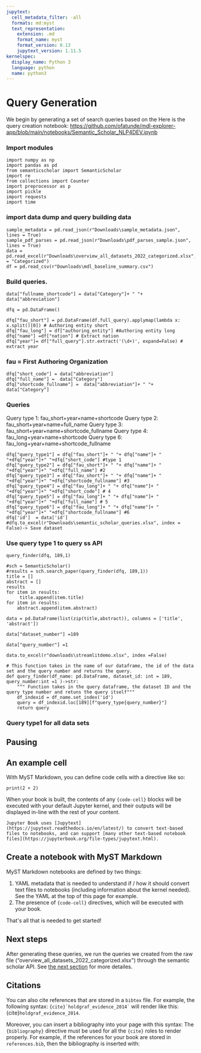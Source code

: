 ```yaml
---
jupytext:
  cell_metadata_filter: -all
  formats: md:myst
  text_representation:
    extension: .md
    format_name: myst
    format_version: 0.13
    jupytext_version: 1.11.5
kernelspec:
  display_name: Python 3
  language: python
  name: python3
---
```


# Query Generation
We begin by generating a set of search queries based on the 
Here is the query creation notebook: https://github.com/ofatunde/mdl-explorer-app/blob/main/notebooks/Semantic_Scholar_NLP4DEV.ipynb 

### Import modules
```{code-cell}
import numpy as np
import pandas as pd
from semanticscholar import SemanticScholar
import re
from collections import Counter
import preprocessor as p
import pickle
import requests
import time
```

### import data dump and query building data
```{code-cell}
sample_metadata = pd.read_json(r"Downloads\sample_metadata.json", lines = True)
sample_pdf_parses = pd.read_json(r"Downloads\pdf_parses_sample.json", lines = True)
data = pd.read_excel(r"Downloads\overview_all_datasets_2022_categorized.xlsx",sheet_name = "Categorized")
df = pd.read_csv(r"Downloads\mdl_baseline_summary.csv")

```


### Build queries.
```{code-cell}
data["fullname_shortcode"] = data["Category"]+ " "+ data["abbreviation"]
```
```{code-cell}
dfq = pd.DataFrame()
```
```{code-cell}
dfq["fau_short"] = pd.DataFrame(df.full_query).applymap(lambda x: x.split()[0]) # Authoring entity short
dfq["fau_long"] = df["authoring_entity"] #Authoring entity long
dfq["name"] =df["nation"] # Extract nation
dfq["year"]= df["full_query"].str.extract('(\d+)', expand=False) # extract year
```

### fau = First Authoring Organization
```{code-cell}
dfq["short_code"] = data["abbreviation"]
dfq["full_name"] =  data["Category"]
dfq["shortcode_fullname"] =  data["abbreviation"]+ " "+  data["Category"]

```

### Queries
Query type 1: fau_short+year+name+shortcode
Query type 2: fau_short+year+name+full_name
Query type 3: fau_short+year+name+shortcode_fullname
Query type 4: fau_long+year+name+shortcode
Query type 6: fau_long+year+name+shortcode_fullname

```{code-cell}
dfq["query_type1"] = dfq["fau_short"]+ " "+ dfq["name"]+ " "+dfq["year"]+" "+dfq["short_code"] #type 1
dfq["query_type2"] = dfq["fau_short"]+ " "+ dfq["name"]+ " "+dfq["year"]+" "+dfq["full_name"] #2
dfq["query_type3"] = dfq["fau_short"]+ " "+ dfq["name"]+ " "+dfq["year"]+" "+dfq["shortcode_fullname"] #3
dfq["query_type4"] = dfq["fau_long"]+ " "+ dfq["name"]+ " "+dfq["year"]+" "+dfq["short_code"] # 4
dfq["query_type5"] = dfq["fau_long"]+ " "+ dfq["name"]+ " "+dfq["year"]+" "+dfq["full_name"] # 5
dfq["query_type6"] = dfq["fau_long"]+ " "+ dfq["name"]+ " "+dfq["year"]+" "+dfq["shortcode_fullname"] #6
dfq['id']  = data['id']
#dfq.to_excel(r"Downloads\semantic_scholar_queries.xlsx", index = False)-> Save dataset
```

### Use query type 1 to query ss API

```{code-cell}
query_finder(dfq, 189,1)
```
```{code-cell}
#sch = SemanticScholar()
#results = sch.search_paper(query_finder(dfq, 189,1))
title = []
abstract = []
results
for item in results:
     title.append(item.title)
for item in results:
    abstract.append(item.abstract)    
```
```{code-cell}
data = pd.DataFrame(list(zip(title,abstract)), columns = ['title', 'abstract'])
```
```{code-cell}
data["dataset_number"] =189
```
```{code-cell}
data["query_number"] =1
```
```{code-cell}
data.to_excel(r"downloads\streamlitdemo.xlsx", index =False)
```
```{code-cell}
# This function takes in the name of our dataframe, the id of the data set and the query number and returns the query.
def query_finder(df_name: pd.DataFrame, dataset_id: int = 189, query_number:int =1 )->str:
    """ Function takes in the query dataframe, the dataset ID and the query type number and retuns the query itself"""
    df_indexid = df_name.set_index('id')
    query = df_indexid.loc[189][f"query_type{query_number}"]
    return query 
```
### Query type1 for all data sets
## Pausing

## An example cell

With MyST Markdown, you can define code cells with a directive like so:

```{code-cell}
print(2 + 2)
```

When your book is built, the contents of any `{code-cell}` blocks will be
executed with your default Jupyter kernel, and their outputs will be displayed
in-line with the rest of your content.

```{seealso}
Jupyter Book uses [Jupytext](https://jupytext.readthedocs.io/en/latest/) to convert text-based files to notebooks, and can support [many other text-based notebook files](https://jupyterbook.org/file-types/jupytext.html).
```

## Create a notebook with MyST Markdown

MyST Markdown notebooks are defined by two things:

1. YAML metadata that is needed to understand if / how it should convert text files to notebooks (including information about the kernel needed).
   See the YAML at the top of this page for example.
2. The presence of `{code-cell}` directives, which will be executed with your book.

That's all that is needed to get started!

## Next steps
After generating these queries, we run the queries we created from the raw file (“overview_all_datasets_2022_categorized.xlsx") through the semantic scholar API. See [the next section](methods/semantic-search.md) for more detailes.


## Citations

You can also cite references that are stored in a `bibtex` file. For example,
the following syntax: `` {cite}`holdgraf_evidence_2014` `` will render like
this: {cite}`holdgraf_evidence_2014`.

Moreover, you can insert a bibliography into your page with this syntax:
The `{bibliography}` directive must be used for all the `{cite}` roles to
render properly.
For example, if the references for your book are stored in `references.bib`,
then the bibliography is inserted with:

```{bibliography}
```
